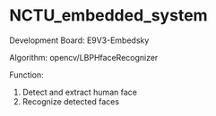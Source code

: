 # NCTU_embedded_system

Development Board: E9V3-Embedsky

Algorithm: opencv/LBPHfaceRecognizer

Function:
1. Detect and extract human face 
2. Recognize detected faces

